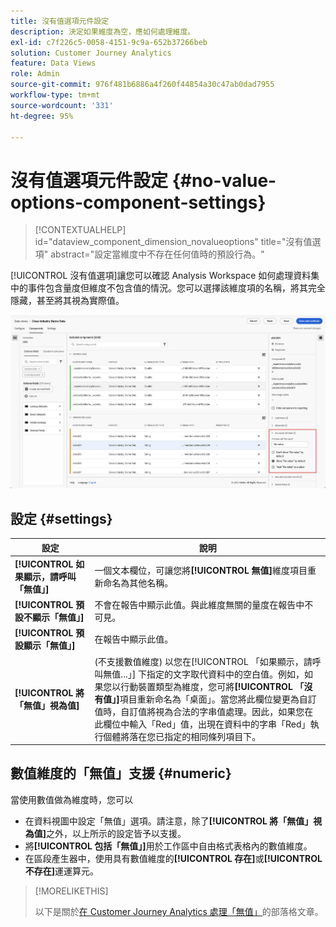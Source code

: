 ```yaml
---
title: 沒有值選項元件設定
description: 決定如果維度為空，應如何處理維度。
exl-id: c7f226c5-0058-4151-9c9a-652b37266beb
solution: Customer Journey Analytics
feature: Data Views
role: Admin
source-git-commit: 976f481b6886a4f260f44854a30c47ab0dad7955
workflow-type: tm+mt
source-wordcount: '331'
ht-degree: 95%

---
```


# 沒有值選項元件設定 {#no-value-options-component-settings}

<!-- markdownlint-disable MD034 -->

>[!CONTEXTUALHELP]
>id="dataview_component_dimension_novalueoptions"
>title="沒有值選項"
>abstract="設定當維度中不存在任何值時的預設行為。"

<!-- markdownlint-enable MD034 -->


[!UICONTROL 沒有值選項]讓您可以確認 Analysis Workspace 如何處理資料集中的事件包含量度但維度不包含值的情況。您可以選擇該維度項的名稱，將其完全隱藏，甚至將其視為實際值。

![沒有值選項](../assets/no-value-options.png)

## 設定 {#settings}

| 設定 | 說明 |
| --- | --- |
| **[!UICONTROL 如果顯示，請呼叫「無值」]** | 一個文本欄位，可讓您將&#x200B;**[!UICONTROL 無值]**&#x200B;維度項目重新命名為其他名稱。 |
| **[!UICONTROL 預設不顯示「無值」]** | 不會在報告中顯示此值。與此維度無關的量度在報告中不可見。 |
| **[!UICONTROL 預設顯示「無值」]** | 在報告中顯示此值。 |
| **[!UICONTROL 將「無值」視為值]** | (不支援數值維度) 以您在[!UICONTROL 「如果顯示，請呼叫無值...」] 下指定的文字取代資料中的空白值。例如，如果您以行動裝置類型為維度，您可將&#x200B;**[!UICONTROL 「沒有值」]**&#x200B;項目重新命名為「桌面」。當您將此欄位變更為自訂值時，自訂值將視為合法的字串值處理。因此，如果您在此欄位中輸入「Red」值，出現在資料中的字串「Red」執行個體將落在您已指定的相同條列項目下。 |

## 數值維度的「無值」支援 {#numeric}

當使用數值做為維度時，您可以

* 在資料視圖中設定「無值」選項。請注意，除了&#x200B;**[!UICONTROL 將「無值」視為值]**&#x200B;之外，以上所示的設定皆予以支援。
* 將&#x200B;**[!UICONTROL 包括「無值」]**&#x200B;用於工作區中自由格式表格內的數值維度。
* 在區段產生器中，使用具有數值維度的&#x200B;**[!UICONTROL 存在]**&#x200B;或&#x200B;**[!UICONTROL 不存在]**&#x200B;運運算元。


>[!MORELIKETHIS]
>
>以下是關於[在 Customer Journey Analytics 處理「無值」](https://experienceleaguecommunities.adobe.com/t5/adobe-analytics-blogs/handling-quot-no-value-quot-in-customer-journey-analytics/ba-p/597339)的部落格文章。

